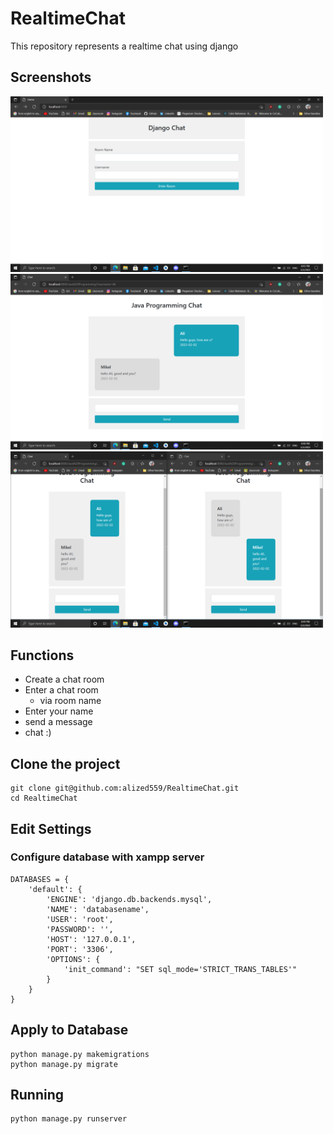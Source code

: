 # RealtimeChat
 
This repository represents a realtime chat using django

## Screenshots

<div float="left">
    <img src="./screenshots/home.png" width="500"/>
    <img src="./screenshots/chat.png" width="500"/>
    <img src="./screenshots/chat1.png" width="500"/>
</div>

## Functions

- Create a chat room
- Enter a chat room
    - via room name
- Enter your name
- send a message
- chat :)

## Clone the project

```
git clone git@github.com:alized559/RealtimeChat.git
cd RealtimeChat
```

## Edit Settings

### Configure database with xampp server

```
DATABASES = {
    'default': {
        'ENGINE': 'django.db.backends.mysql',
        'NAME': 'databasename',
        'USER': 'root',
        'PASSWORD': '',
        'HOST': '127.0.0.1',
        'PORT': '3306',
        'OPTIONS': {
            'init_command': "SET sql_mode='STRICT_TRANS_TABLES'"
        }
    }
}
```

## Apply to Database

```
python manage.py makemigrations
python manage.py migrate
```

## Running

```
python manage.py runserver
```